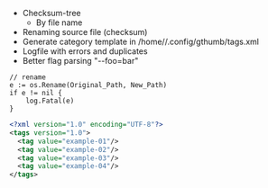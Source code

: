 - Checksum-tree
  - By file name
- Renaming source file (checksum) 
- Generate category template in /home/<user>/.config/gthumb/tags.xml
- Logfile with errors and duplicates
- Better flag parsing "--foo=bar" 


```golang
// rename
e := os.Rename(Original_Path, New_Path)
if e != nil {
    log.Fatal(e)
}
```



```xml
<?xml version="1.0" encoding="UTF-8"?>
<tags version="1.0">
  <tag value="example-01"/>
  <tag value="example-02"/>
  <tag value="example-03"/>  
  <tag value="example-04"/>
</tags>

```